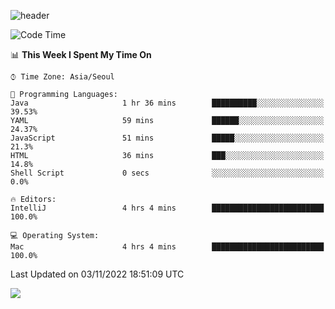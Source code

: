 ![header](https://capsule-render.vercel.app/api?type=Egg&color=timeAuto&height=300&section=header&text=PoPo&fontSize=90&animation=fadeIn)

  <!--START_SECTION:waka-->
![Code Time](http://img.shields.io/badge/Code%20Time-258%20hrs%2049%20mins-blue)

📊 **This Week I Spent My Time On** 

```text
⌚︎ Time Zone: Asia/Seoul

💬 Programming Languages: 
Java                     1 hr 36 mins        ██████████░░░░░░░░░░░░░░░   39.53% 
YAML                     59 mins             ██████░░░░░░░░░░░░░░░░░░░   24.37% 
JavaScript               51 mins             █████░░░░░░░░░░░░░░░░░░░░   21.3% 
HTML                     36 mins             ███░░░░░░░░░░░░░░░░░░░░░░   14.8% 
Shell Script             0 secs              ░░░░░░░░░░░░░░░░░░░░░░░░░   0.0%

🔥 Editors: 
IntelliJ                 4 hrs 4 mins        █████████████████████████   100.0%

💻 Operating System: 
Mac                      4 hrs 4 mins        █████████████████████████   100.0%

```


 Last Updated on 03/11/2022 18:51:09 UTC
<!--END_SECTION:waka-->



<img src="https://capsule-render.vercel.app/api?type=Egg&color=timeAuto&height=300&section=footer&text=PoPo&fontSize=90&animation=fadeIn&reversal=true" />
